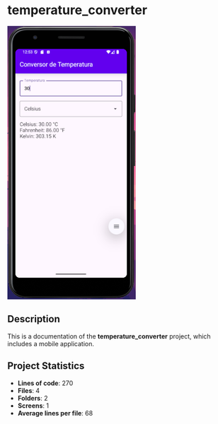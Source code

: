 # temperature_converter

![Home Screen](https://raw.githubusercontent.com/gheysiell/images/main/temperature_converter_screen.png)

## Description

This is a documentation of the **temperature_converter** project, which includes a mobile application.

## Project Statistics

- **Lines of code**: 270
- **Files**: 4
- **Folders**: 2
- **Screens**: 1
- **Average lines per file**: 68